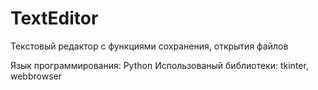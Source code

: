 # TextEditor
Текстовый редактор с функциями сохранения, открытия файлов

Язык программирования: Python
Использованый библиотеки: tkinter, webbrowser
